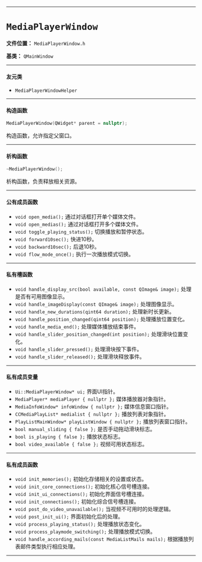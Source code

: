 ------

# `MediaPlayerWindow`

**文件位置：** `MediaPlayerWindow.h`

**基类：** `QMainWindow`

------

#### 友元类

- `MediaPlayerWindowHelper`

------

#### 构造函数

```cpp
MediaPlayerWindow(QWidget* parent = nullptr);
```

构造函数，允许指定父窗口。

------

#### 析构函数

```cpp
~MediaPlayerWindow();
```

析构函数，负责释放相关资源。

------

#### 公有成员函数

- `void open_media();`
   通过对话框打开单个媒体文件。
- `void open_medias();`
   通过对话框打开多个媒体文件。
- `void toggle_playing_status();`
   切换播放和暂停状态。
- `void forward10sec();`
   快进10秒。
- `void backward10sec();`
   后退10秒。
- `void flow_mode_once();`
   执行一次播放模式切换。

------

#### 私有槽函数

- `void handle_display_src(bool available, const QImage& image);`
   处理是否有可用图像显示。
- `void handle_imageDisplay(const QImage& image);`
   处理图像显示。
- `void handle_new_durations(qint64 duration);`
   处理新时长更新。
- `void handle_position_changed(qint64 position);`
   处理播放位置变化。
- `void handle_media_end();`
   处理媒体播放结束事件。
- `void handle_slider_position_changed(int position);`
   处理滑块位置变化。
- `void handle_slider_pressed();`
   处理滑块按下事件。
- `void handle_slider_released();`
   处理滑块释放事件。

------

#### 私有成员变量

- `Ui::MediaPlayerWindow* ui;` 界面UI指针。
- `MediaPlayer* mediaPlayer { nullptr };` 媒体播放器对象指针。
- `MediaInfoWindow* infoWindow { nullptr };` 媒体信息窗口指针。
- `CCMediaPlayList* medialist { nullptr };` 播放列表对象指针。
- `PlayListMainWindow* playListWindow { nullptr };` 播放列表窗口指针。
- `bool manual_sliding { false };` 是否手动拖动滑块标志。
- `bool is_playing { false };` 播放状态标志。
- `bool video_available { false };` 视频可用状态标志。

------

#### 私有成员函数

- `void init_memories();`
   初始化存储相关的设置或状态。
- `void init_core_connections();`
   初始化核心信号槽连接。
- `void init_ui_connections();`
   初始化界面信号槽连接。
- `void init_connections();`
   初始化综合信号槽连接。
- `void post_do_video_unavailable();`
   当视频不可用时的处理逻辑。
- `void post_init_ui();`
   界面初始化后的处理。
- `void process_playing_status();`
   处理播放状态变化。
- `void process_playmode_switching();`
   处理播放模式切换。
- `void handle_according_mails(const MediaListMails mails);`
   根据播放列表邮件类型执行相应处理。

------